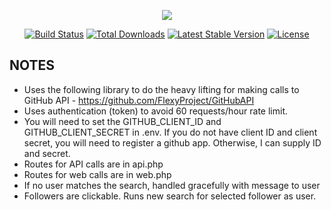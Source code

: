 <p align="center"><img src="https://laravel.com/assets/img/components/logo-laravel.svg"></p>

<p align="center">
<a href="https://travis-ci.org/laravel/framework"><img src="https://travis-ci.org/laravel/framework.svg" alt="Build Status"></a>
<a href="https://packagist.org/packages/laravel/framework"><img src="https://poser.pugx.org/laravel/framework/d/total.svg" alt="Total Downloads"></a>
<a href="https://packagist.org/packages/laravel/framework"><img src="https://poser.pugx.org/laravel/framework/v/stable.svg" alt="Latest Stable Version"></a>
<a href="https://packagist.org/packages/laravel/framework"><img src="https://poser.pugx.org/laravel/framework/license.svg" alt="License"></a>
</p>

## NOTES

- Uses the following library to do the heavy lifting for making calls to GitHub API - https://github.com/FlexyProject/GitHubAPI
- Uses authentication (token) to avoid 60 requests/hour rate limit.
- You will need to set the GITHUB_CLIENT_ID and GITHUB_CLIENT_SECRET in .env. If you do not have client ID and client secret, you will need to register a github app. Otherwise, I can supply ID and secret.
- Routes for API calls are in api.php
- Routes for web calls are in web.php
- If no user matches the search, handled gracefully with message to user
- Followers are clickable. Runs new search for selected follower as user.
